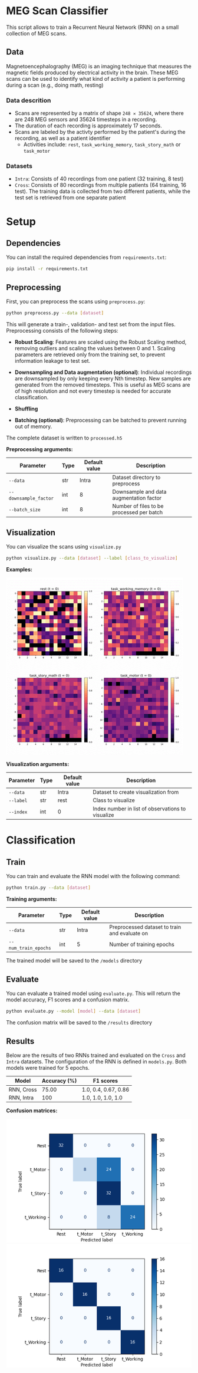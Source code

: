 # MEG Scan Classifier

This script allows to train a Recurrent Neural Network (RNN) on a small collection of MEG scans.

## Data

Magnetoencephalography (MEG) is an imaging technique that measures the magnetic fields produced by electrical activity in the brain. These MEG scans can be used to identify what kind of activity a patient is performing during a scan (e.g., doing math, resting)

### Data descrition

- Scans are represented by a matrix of shape `248 ✕ 35624`, where there are 248 MEG sensors and 35624 timesteps in a recording.
- The duration of each recording is approximately 17 seconds.
- Scans are labeled by the activty performed by the patient's during the recording, as well as a patient identifier
  - Activities include: `rest`, `task_working_memory`, `task_story_math` or `task_motor`

### Datasets

- `Intra`: Consists of 40 recordings from one patient (32 training, 8 test)
- `Cross`: Consists of 80 recordings from multiple patients (64 training, 16 test). The training data is collected from two different patients, while the test set is retrieved from one separate patient

# Setup

## Dependencies

You can install the required dependencies from `requirements.txt`:

```bash
pip install -r requirements.txt
```

## Preprocessing

First, you can preprocess the scans using `preprocess.py`:

```bash
python preprocess.py --data [dataset]
```

This will generate a train-, validation- and test set from the input files. Preprocessing consists of the following steps:

- **Robust Scaling**: Features are scaled using the Robust Scaling method, removing outliers and scaling the values between 0 and 1. Scaling parameters are retrieved only from the training set, to prevent information leakage to test set.

- **Downsampling and Data augmentation (optional)**: Individual recordings are downsampled by only keeping every Nth timestep. New samples are generated from the removed timesteps. This is useful as MEG scans are of high resolution and not every timestep is needed for accurate classification.

- **Shuffling**

- **Batching (optional)**: Preprocessing can be batched to prevent running out of memory.

The complete dataset is written to `processed.h5`

**Preprocessing arguments:**

| Parameter             | Type | Default value | Description                               |
| --------------------- | ---- | ------------- | ----------------------------------------- |
| `--data`              | str  | Intra         | Dataset directory to preprocess           |
| `--downsample_factor` | int  | 8             | Downsample and data augmentation factor   |
| `--batch_size`        | int  | 8             | Number of files to be processed per batch |

## Visualization

You can visualize the scans using `visualize.py`

```bash
python visualize.py --data [dataset] --label [class_to_visualize]
```

**Examples:**

![Example of visualizations](visualization/vis_combined.gif)

**Visualization arguments:**

| Parameter | Type | Default value | Description                                       |
| --------- | ---- | ------------- | ------------------------------------------------- |
| `--data`  | str  | Intra         | Dataset to create visualization from              |
| `--label` | str  | rest          | Class to visualize                                |
| `--index` | int  | 0             | Index number in list of observations to visualize |

# Classification

## Train

You can train and evaluate the RNN model with the following command:

```bash
python train.py --data [dataset]
```

**Training arguments:**

| Parameter            | Type | Default value | Description                                   |
| -------------------- | ---- | ------------- | --------------------------------------------- |
| `--data`             | str  | Intra         | Preprocessed dataset to train and evaluate on |
| `--num_train_epochs` | int  | 5             | Number of training epochs                     |

The trained model will be saved to the `/models` directory

## Evaluate

You can evaluate a trained model using `evaluate.py`. This will return the model accuracy, F1 scores and a confusion matrix.

```bash
python evaluate.py --model [model] --data [dataset]
```

The confusion matrix will be saved to the `/results` directory

## Results

Below are the results of two RNNs trained and evaluated on the `Cross` and `Intra` datasets. The configuration of the RNN is defined in `models.py`. Both models were trained for 5 epochs.

| Model      | Accuracy (%) | F1 scores            |
| ---------- | ------------ | -------------------- |
| RNN, Cross | 75.00        | 1.0, 0.4, 0.67, 0.86 |
| RNN, Intra | 100          | 1.0, 1.0, 1.0, 1.0   |

**Confusion matrices:**

![Confusion matrix for Cross model](results/cm_RNN_Cross_model_Cross_data.png)
![Confusion matrix for Intra model](results/cm_RNN_Intra_model_Intra_data.png)
